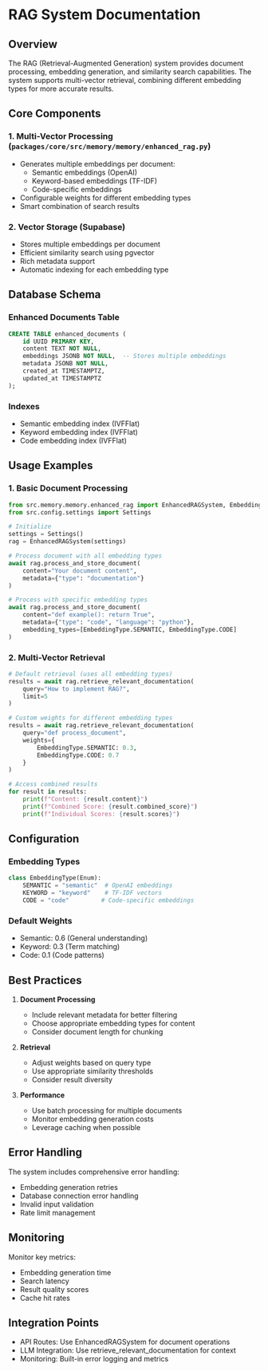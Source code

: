 # RAG System Documentation

## Overview
The RAG (Retrieval-Augmented Generation) system provides document processing, embedding generation, and similarity search capabilities. The system supports multi-vector retrieval, combining different embedding types for more accurate results.

## Core Components

### 1. Multi-Vector Processing (`packages/core/src/memory/memory/enhanced_rag.py`)
- Generates multiple embeddings per document:
  - Semantic embeddings (OpenAI)
  - Keyword-based embeddings (TF-IDF)
  - Code-specific embeddings
- Configurable weights for different embedding types
- Smart combination of search results

### 2. Vector Storage (Supabase)
- Stores multiple embeddings per document
- Efficient similarity search using pgvector
- Rich metadata support
- Automatic indexing for each embedding type

## Database Schema

### Enhanced Documents Table
```sql
CREATE TABLE enhanced_documents (
    id UUID PRIMARY KEY,
    content TEXT NOT NULL,
    embeddings JSONB NOT NULL,  -- Stores multiple embeddings
    metadata JSONB NOT NULL,
    created_at TIMESTAMPTZ,
    updated_at TIMESTAMPTZ
);
```

### Indexes
- Semantic embedding index (IVFFlat)
- Keyword embedding index (IVFFlat)
- Code embedding index (IVFFlat)

## Usage Examples

### 1. Basic Document Processing
```python
from src.memory.memory.enhanced_rag import EnhancedRAGSystem, EmbeddingType
from src.config.settings import Settings

# Initialize
settings = Settings()
rag = EnhancedRAGSystem(settings)

# Process document with all embedding types
await rag.process_and_store_document(
    content="Your document content",
    metadata={"type": "documentation"}
)

# Process with specific embedding types
await rag.process_and_store_document(
    content="def example(): return True",
    metadata={"type": "code", "language": "python"},
    embedding_types=[EmbeddingType.SEMANTIC, EmbeddingType.CODE]
)
```

### 2. Multi-Vector Retrieval
```python
# Default retrieval (uses all embedding types)
results = await rag.retrieve_relevant_documentation(
    query="How to implement RAG?",
    limit=5
)

# Custom weights for different embedding types
results = await rag.retrieve_relevant_documentation(
    query="def process_document",
    weights={
        EmbeddingType.SEMANTIC: 0.3,
        EmbeddingType.CODE: 0.7
    }
)

# Access combined results
for result in results:
    print(f"Content: {result.content}")
    print(f"Combined Score: {result.combined_score}")
    print(f"Individual Scores: {result.scores}")
```

## Configuration

### Embedding Types
```python
class EmbeddingType(Enum):
    SEMANTIC = "semantic"  # OpenAI embeddings
    KEYWORD = "keyword"    # TF-IDF vectors
    CODE = "code"         # Code-specific embeddings
```

### Default Weights
- Semantic: 0.6 (General understanding)
- Keyword: 0.3 (Term matching)
- Code: 0.1 (Code patterns)

## Best Practices

1. **Document Processing**
   - Include relevant metadata for better filtering
   - Choose appropriate embedding types for content
   - Consider document length for chunking

2. **Retrieval**
   - Adjust weights based on query type
   - Use appropriate similarity thresholds
   - Consider result diversity

3. **Performance**
   - Use batch processing for multiple documents
   - Monitor embedding generation costs
   - Leverage caching when possible

## Error Handling
The system includes comprehensive error handling:
- Embedding generation retries
- Database connection error handling
- Invalid input validation
- Rate limit management

## Monitoring
Monitor key metrics:
- Embedding generation time
- Search latency
- Result quality scores
- Cache hit rates

## Integration Points
- API Routes: Use EnhancedRAGSystem for document operations
- LLM Integration: Use retrieve_relevant_documentation for context
- Monitoring: Built-in error logging and metrics